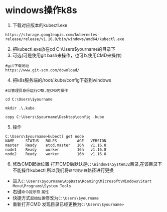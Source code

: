 # windows操作k8s
1. 下载对应版本的kubectl.exe
```
https://storage.googleapis.com/kubernetes-release/release/v1.16.8/bin/windows/amd64/kubectl.exe
```
2. 把kubectl.exe放在cd C:\Users\$yourname的目录下
3. 可选(可是使用git bash来操作，也可以使用CMD来操作)
```
#git下载地址
https://www.git-scm.com/download/
```
4. 把k8s服务端的/root/.kube/config下载到windows
```
#以管理员身份运行CMD,在CMD内操作

cd C:\Users\$yourname

mkdir .\.kube

copy C:\Users\$yourname\Desktop\config .kube
```
5. 操作
```
C:\Users\$yourname>kubectl get node
NAME     STATUS   ROLES         AGE   VERSION
master   Ready    etcd,master   16h   v1.16.8
node1    Ready    worker        16h   v1.16.8
node2    Ready    worker        16h   v1.16.8
```
6. 修改CMD起始位置
打开CMD后默认是`C:\Windows\System32`目录,在该目录下不能操作kubectl
所以我们将`命令提示符`路径进行更换
- 进入`C:\Users\$yourname\AppData\Roaming\Microsoft\Windows\Start Menu\Programs\System Tools`
- 右键`命令提示符` `属性`
- 快捷方式`起始位置`修改为`C:\Users\$yourname`
- 重新打开CMD  发现目录已经更换为`C:\Users\$yourname>`